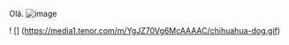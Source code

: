 Olá.
![image](https://github.com/user-attachments/assets/a21a99f4-10dc-4ffc-9694-5d6daaef5e39)

! [] (https://media1.tenor.com/m/YgJZ70Vg6McAAAAC/chihuahua-dog.gif)
